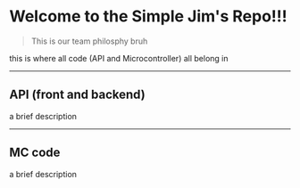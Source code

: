 # Welcome to the Simple Jim's Repo!!!

> This is our team philosphy bruh

this is where all code (API and Microcontroller) all belong in

-------------

## API (front and backend)

a brief description

---

## MC code

a brief description



